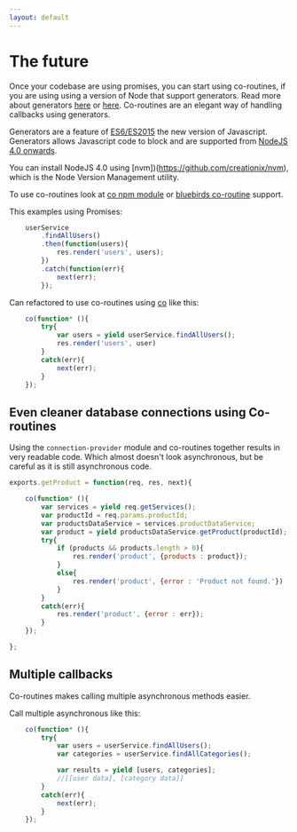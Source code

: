 ```yaml
---
layout: default
---
```


# The future

Once your codebase are using promises, you can start using co-routines, if you are using using a version of Node that support generators. Read more about generators [here](https://www.promisejs.org/generators/) or [here](https://developer.mozilla.org/en-US/docs/Web/JavaScript/Guide/Iterators_and_Generators#Generators). Co-routines are an elegant way of handling callbacks using generators.

Generators are a feature of [ES6/ES2015](https://babeljs.io/docs/learn-es2015/) the new version of Javascript. Generators allows Javascript code to block and are supported from [NodeJS 4.0 onwards](http://node.green).

You can install NodeJS 4.0 using [nvm])(https://github.com/creationix/nvm), which is the Node Version Management utility.

To use co-routines look at [co npm module](https://www.npmjs.com/package/co) or [bluebirds co-routine](http://bluebirdjs.com/docs/api/promise.coroutine.html) support.

This examples using Promises:

```javascript
    userService
        .findAllUsers()
        .then(function(users){
            res.render('users', users);
        })
        .catch(function(err){
            next(err);
        });

```

Can refactored to use co-routines using [co](https://www.npmjs.com/package/co) like this:

```javascript
    co(function* (){
        try{
            var users = yield userService.findAllUsers();
            res.render('users', user)
        }
        catch(err){
            next(err);
        }
    });
```

## Even cleaner database connections using Co-routines

Using the `connection-provider` module and co-routines together results in very readable code. Which almost doesn't look asynchronous, but be careful as it is still asynchronous code.

```javascript
exports.getProduct = function(req, res, next){

    co(function* (){
        var services = yield req.getServices();
        var productId = req.params.productId;
        var productsDataService = services.productDataService;
        var product = yield productsDataService.getProduct(productId);
        try{
            if (products && products.length > 0){
                res.render('product', {products : product});
            }
            else{
                res.render('product', {error : 'Product not found.'})
            }
        }
        catch(err){
            res.render('product', {error : err});
        }
    });

};
```

## Multiple callbacks

Co-routines makes calling multiple asynchronous methods easier.

Call multiple asynchronous like this:

```javascript
    co(function* (){
        try{
            var users = userService.findAllUsers();
            var categories = userService.findAllCategories();

            var results = yield [users, categories];
            //[[user data], [category data]]
        }
        catch(err){
            next(err);
        }
    });

```
